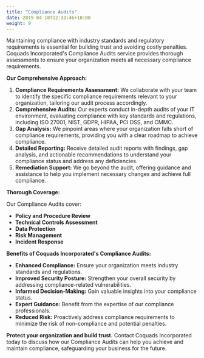 ```yaml
---
title: "Compliance Audits"
date: 2019-04-18T12:33:46+10:00
weight: 9
---
```


Maintaining compliance with industry standards and regulatory requirements is essential for building trust and avoiding costly penalties. Coquads Incorporated's Compliance Audits service provides thorough assessments to ensure your organization meets all necessary compliance requirements.

**Our Comprehensive Approach:**

1. **Compliance Requirements Assessment:** We collaborate with your team to identify the specific compliance requirements relevant to your organization, tailoring our audit process accordingly.
2. **Comprehensive Audits:** Our experts conduct in-depth audits of your IT environment, evaluating compliance with key standards and regulations, including ISO 27001, NIST, GDPR, HIPAA, PCI DSS, and CMMC.
3. **Gap Analysis:** We pinpoint areas where your organization falls short of compliance requirements, providing you with a clear roadmap to achieve compliance.
4. **Detailed Reporting:** Receive detailed audit reports with findings, gap analysis, and actionable recommendations to understand your compliance status and address any deficiencies.
5. **Remediation Support:** We go beyond the audit, offering guidance and assistance to help you implement necessary changes and achieve full compliance.

**Thorough Coverage:**

Our Compliance Audits cover:

- **Policy and Procedure Review**
- **Technical Controls Assessment**
- **Data Protection**
- **Risk Management**
- **Incident Response**

**Benefits of Coquads Incorporated's Compliance Audits:**

- **Enhanced Compliance:** Ensure your organization meets industry standards and regulations.
- **Improved Security Posture:** Strengthen your overall security by addressing compliance-related vulnerabilities.
- **Informed Decision-Making:** Gain valuable insights into your compliance status.
- **Expert Guidance:** Benefit from the expertise of our compliance professionals.
- **Reduced Risk:** Proactively address compliance requirements to minimize the risk of non-compliance and potential penalties.

**Protect your organization and build trust.** Contact Coquads Incorporated today to discuss how our Compliance Audits can help you achieve and maintain compliance, safeguarding your business for the future.
